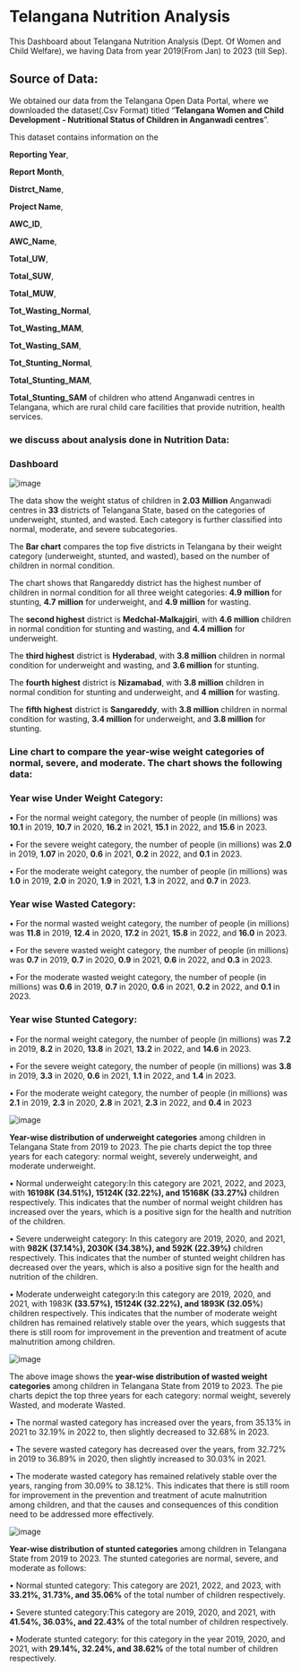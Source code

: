 # Telangana Nutrition Analysis

This Dashboard about Telangana Nutrition Analysis (Dept. Of Women and Child Welfare), we having Data from year 2019(From Jan) to 2023 (till Sep).


## **Source of Data**:

We obtained our data from the Telangana Open Data Portal, where we downloaded the dataset(.Csv Format) titled “**Telangana Women and Child Development - Nutritional Status of Children in Anganwadi centres**”. 

This dataset contains information on the

**Reporting Year**, 

**Report Month**, 

**Distrct_Name**, 

**Project Name**, 

**AWC_ID**, 

**AWC_Name**,

**Total_UW**, 

**Total_SUW**, 

**Total_MUW**, 

**Tot_Wasting_Normal**,

**Tot_Wasting_MAM**, 

**Tot_Wasting_SAM**,

**Tot_Stunting_Normal**, 

**Total_Stunting_MAM**,

**Total_Stunting_SAM** of children who attend Anganwadi centres in Telangana, which are rural child care facilities that provide nutrition, health services.

### we discuss about analysis done in Nutrition Data:

### Dashboard



![image](https://github.com/github-aapmor/PowerBI-Reports/assets/149667836/7a4ac74d-6082-4798-b705-aea4bec75808)



The data show the weight status of children in **2.03** **Million** Anganwadi centres in **33** districts of Telangana State, based on the categories of underweight, stunted, and wasted. Each category is further classified into normal, moderate, and severe subcategories.

The **Bar chart** compares the top five districts in Telangana by their weight category (underweight, stunted, and wasted), based on the number of children in normal condition. 

The chart shows that Rangareddy district has the highest number of children in normal condition for all three weight categories: **4.9** **million** for stunting, **4.7** **million** for underweight, and **4.9** **million** for wasting.

The **second highest** district is **Medchal-Malkajgiri**, with **4.6 million** children in normal condition for stunting and wasting, and **4.4 million** for underweight.

The **third highest** district is **Hyderabad**, with **3.8 million** children in normal condition for underweight and wasting, and **3.6 million** for stunting.

The **fourth highest** district is **Nizamabad**, with **3.8 million** children in normal condition for stunting and underweight, and **4 million** for wasting. 

The **fifth highest** district is **Sangareddy**, with **3.8 million** children in normal condition for wasting, **3.4 million** for underweight, and **3.8 million** for stunting. 


 ### **Line chart** to compare the year-wise weight categories of normal, severe, and moderate. The chart shows the following data:

### Year wise Under Weight Category:

•	For the normal weight category, the number of people (in millions) was **10.1** in 2019, **10.7** in 2020, **16.2** in 2021, **15.1** in 2022, and **15.6** in 2023.

•	For the severe weight category, the number of people (in millions) was **2.0** in 2019, **1.07** in 2020, **0.6** in 2021, **0.2** in 2022, and **0.1** in 2023.

•	For the moderate weight category, the number of people (in millions) was **1.0** in 2019, **2.0** in 2020, **1.9** in 2021, **1.3** in 2022, and **0.7** in 2023.

### Year wise Wasted Category:

•	For the normal wasted weight category, the number of people (in millions) was **11.8** in 2019, **12.4** in 2020, **17.2** in 2021, **15.8** in 2022, and **16.0** in 2023.

•	For the severe wasted weight category, the number of people (in millions) was **0.7** in 2019, **0.7** in 2020, **0.9** in 2021, **0.6** in 2022, and **0.3** in 2023.

•	For the moderate wasted weight category, the number of people (in millions) was **0.6** in 2019, **0.7** in 2020, **0.6** in 2021, **0.2** in 2022, and **0.1** in 2023.

### Year wise Stunted Category: 

•	For the normal weight category, the number of people (in millions) was **7.2** in 2019, **8.2** in 2020, **13.8** in 2021, **13.2** in 2022, and **14.6** in 2023.

•	For the severe weight category, the number of people (in millions) was **3.8** in 2019, **3.3** in 2020, **0.6** in 2021, **1.1** in 2022, and **1.4** in 2023.

•	For the moderate weight category, the number of people (in millions) was **2.1** in 2019, **2.3** in 2020, **2.8** in 2021, **2.3** in 2022, and **0.4** in 2023


![image](https://github.com/github-aapmor/PowerBI-Reports/assets/149667836/c8bf65a8-0ce3-4396-825b-91b7810b5659)

**Year-wise distribution of underweight categories** among children in Telangana State from 2019 to 2023. The pie charts depict the top three years for each category: normal weight, severely underweight, and moderate underweight. 


•	Normal underweight category:In this category are 2021, 2022, and 2023, with **16198K (34.51%), 15124K (32.22%), and 15168K (33.27%)** children respectively. This indicates that the number of normal weight children has increased over the years, which is a positive sign for the health and nutrition of the children.

•	Severe underweight category: In this category are 2019, 2020, and 2021, with **982K (37.14%), 2030K (34.38%), and 592K (22.39%)** children respectively. This indicates that the number of stunted weight children has decreased over the years, which is also a positive sign for the health and nutrition of the children.

•	Moderate underweight category:In this category are 2019, 2020, and 2021, with 1983K **(33.57%), 15124K (32.22%), and 1893K (32.05%**) children respectively. This indicates that the number of moderate weight children has remained relatively stable over the years, which suggests that there is still room for improvement in the prevention and treatment of acute malnutrition among children.

![image](https://github.com/github-aapmor/PowerBI-Reports/assets/149667836/e6997439-953e-42d8-85b9-ff9491fb5d80)

The above image shows the **year-wise distribution of wasted weight categories** among children in Telangana State from 2019 to 2023. The pie charts depict the top three years for each category: normal weight, severely Wasted, and moderate Wasted.

•	The normal wasted category has increased over the years, from 35.13% in 2021 to 32.19% in 2022 to, then slightly decreased to 32.68% in 2023. 

•	The severe wasted category has decreased over the years, from 32.72% in 2019 to 36.89% in 2020, then slightly increased to 30.03% in 2021. 

•	The moderate wasted category has remained relatively stable over the years, ranging from 30.09% to 38.12%. This indicates that there is still room for improvement in the prevention and treatment of acute malnutrition among children, and that the causes and consequences of this condition need to be addressed more effectively. 


![image](https://github.com/github-aapmor/PowerBI-Reports/assets/149667836/b3556dd3-f023-49c5-9ac1-6e5fceaeecbe)


**Year-wise distribution of stunted categories** among children in Telangana State from 2019 to 2023. The stunted categories are normal, severe, and moderate as follows:

•	Normal stunted category: This category are 2021, 2022, and 2023, with **33.21%, 31.73%, and 35.06%** of the total number of children respectively.

•	Severe stunted category:This category are 2019, 2020, and 2021, with **41.54%, 36.03%, and 22.43%** of the total number of children respectively.

•	Moderate stunted category: for this category in the year 2019, 2020, and 2021, with **29.14%, 32.24%, and 38.62%** of the total number of children respectively. 

